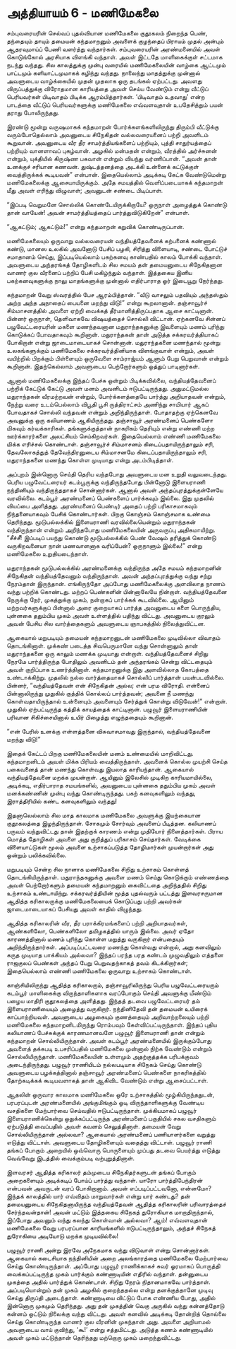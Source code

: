 # அத்தியாயம் 6 - மணிமேகலை

சம்புவரையரின் செல்வப் புதல்வியான மணிமேகலை குதூகலம் நிறைந்த பெண், தந்தையும் தாயும் தமையன் கந்தமாறனும் அவளைக் குழந்தைப் பிராயம் முதல் அன்பும் ஆதரவுமாய்ப் பேணி வளர்த்து வந்தார்கள். சம்புவரையரின் அரண்மனையில் அவள் கொடுங்கோல் அரசியாக விளங்கி வந்தாள். அவள் இட்டதே மாளிகைக்குள் சட்டமாக நடந்து வந்தது. சில காலத்துக்கு முன்பு வரையில் மணிமேகலையின் வாழ்கை ஆட்டமும் பாட்டமும் களியாட்டமுமாகக் கழிந்து வந்தது. நாலைந்து மாதத்துக்கு முன்னால் அவளுடைய வாழ்க்கையில் முதன் முதலாக ஒரு தடங்கல் ஏற்பட்டது. அவளது விருப்பத்துக்கு விரோதமான காரியத்தை அவள் செய்ய வேண்டும் என்று வீட்டுப் பெரியவர்கள் பிடிவாதம் பிடிக்க ஆரம்பித்தார்கள். &#8216;பிடிவாதம் உதவாது&#8217; என்ற பாடத்தை வீட்டுப் பெரியவர்களுக்கு மணிமேகலை எவ்வளவுதான் உபதேசித்தும் பயன் தராது போலிருந்தது.

இரண்டு மூன்று வருஷமாகக் கந்தமாறன் போர்க்களங்களிலிருந்து திரும்பி வீட்டுக்கு வரும்போதெல்லாம் அவனுடைய சிநேகிதன் வல்லவரையனைப் பற்றி அவளிடம் கூறுவான். அவனுடைய வீர தீர சாமர்த்தியங்களைப் பற்றியும், புத்தி சாதுர்யத்தைப் பற்றியும் வானளாவப் புகழ்வான். அழகில் மன்மதன் என்றும், வீரத்தில் அர்ச்சுனன் என்றும், யுக்தியில் கிருஷ்ண பகவான் என்றும் வியந்து வர்ணிப்பான். &#8220;அவன் தான் உனக்குச் சரியான கணவன். துஷ்டத்தனத்தை அடக்கி உன்னைக் கட்டுக்குள் வைத்திருக்கக் கூடியவன்&#8221; என்பான். இதையெல்லாம் அடிக்கடி கேட்க வேண்டுமென்று மணிமேகலைக்கு ஆசையாயிருக்கும். அதே சமயத்தில் வெளிப்படையாகக் கந்தமாறன் மீது அவள் எரிந்து விழுவாள்; அவனுடன் சண்டை பிடிப்பாள்.

&#8220;இப்படி வெறுமனே சொல்லிக் கொண்டேயிருக்கிறாயே? ஒருநாள் அழைத்துக் கொண்டு தான் வாயேன்! அவன் சாமர்த்தியத்தைப் பார்த்துவிடுகிறேன்&#8221; என்பாள்.

&#8220;ஆகட்டும்; ஆகட்டும்!&#8221; என்று கந்தமாறன் கறுவிக் கொண்டிருப்பான்.

மணிமேகலையும் ஒருவாறு வல்லவரையன் வந்தியத்தேவனைக் கற்பனைக் கண்ணால் கண்டு, மானஸ உலகில் அவனோடு பேசிப் பழகி, சிரித்து விளையாடி, சண்டை போட்டுச் சமாதானம் செய்து, இப்படியெல்லாம் பகற்கனவு காண்பதில் காலம் போக்கி வந்தாள். அவளுடைய அந்தரங்கத் தோழிகளிடம் சில சமயம் தன் தமையனுடைய சிநேகிதனான வாணர் குல வீரனைப் பற்றிப் பேசி மகிழ்ந்தும் வந்தாள். இத்தகைய இனிய பகற்கனவுகளுக்கு நாலு மாதங்களுக்கு முன்னால் எதிர்பாராத ஓர் இடையூறு நேர்ந்தது.

கந்தமாறன் வேறு ஸ்வரத்தில் பேச ஆரம்பித்தான். &#8220;வீடு வாசலும் பதவியும் அந்தஸ்தும் அற்ற அந்த அநாதைப் பையனை மறந்து விடு!&#8221; என்று கூறலானான். தஞ்சாவூர்ச் சிம்மாசனத்தில் அவளை ஏற்றி வைக்கத் தீர்மானித்திருப்பதாக ஆசை காட்டினான். பின்னர் ஒருநாள், தெளிவாகவே விஷயத்தைச் சொல்லி விட்டான். ஏற்கனவே சின்னப் பழுவேட்டரையரின் மகளை மணந்தவனான மதுராந்தகனுக்கு இவளையும் மணம் புரிந்து கொடுக்கப் போவதாகவும் கூறினான். மதுராந்தகன் தான் அடுத்த சக்கரவர்த்தியாகப் போகிறான் என்று ஜாடைமாடையாகச் சொன்னான். மதுராந்தகனை மணந்தால் மூன்று உலகங்களுக்கும் மணிமேகலை சக்கரவர்த்தினியாக விளங்குவாள் என்றும், அவள் வயிற்றில் பிறக்கும் பிள்ளையும் ஒருவேளை சாம்ராஜ்யம் ஆளும் பேறு பெறுவான் என்றும் கூறினான். இதற்கெல்லாம் அவளுடைய பெற்றோர்களும் ஒத்துப் பாடினார்கள்.

ஆனால் மணிமேகலைக்கு இந்தப் பேச்சு ஒன்றும் பிடிக்கவில்லை, வந்தியத்தேவனைப் பற்றிக் கேட்டுக் கேட்டு அவள் மனம் அவனிடம் ஈடுபட்டிருந்தது. அதுமட்டுமல்ல மதுராந்தகன் வீரமற்றவன் என்றும், போர்க்களத்தையே பார்த்து அறியாதவன் என்றும், நேற்று வரை உடம்பெல்லாம் விபூதி பூசி ருத்திராட்சம் அணிந்து சாமியார் ஆகப் போவதாகச் சொல்லி வந்தவன் என்றும் அறிந்திருந்தாள். போதாதற்கு ஏற்கெனவே அவனுக்கு ஒரு கலியாணம் ஆகியிருந்தது. தஞ்சாவூர் அரண்மனைப் பெண்களோ மிகவும் கர்வக்காரிகள். தங்களுக்குத்தான் நாகரிகம் தெரியும் என்று எண்ணி மற்ற ஊர்க்காரர்களை அலட்சியம் செய்கிறவர்கள். இதையெல்லாம் எண்ணி மணிமேகலை மிக்க எரிச்சல் கொண்டாள். தஞ்சாவூர்ச் சிம்மாசனம் கிடைப்பதாயிருந்தாலும் சரி, தேவலோகத்துத் தேவேந்திரனுடைய சிம்மாசனமே கிடைப்பதாயிருந்தாலும் சரி, மதுராந்தகனை மணந்து கொள்ள முடியாது என்று அடம்பிடித்தாள்.

அப்புறம் இன்னொரு செய்தி தெரிய வந்தபோது அவளுடைய மன உறுதி வலுவடைந்தது. பெரிய பழுவேட்டரையர் கடம்பூருக்கு வந்திருந்தபோது பின்னோடு இளையராணி நந்தினியும் வந்திருந்ததாகச் சொன்னார்கள். ஆனால் அவள் அந்தப்புரத்துக்குள்ளேயே வரவில்லை. கடம்பூர் அரண்மனைப் பெண்களைப் பார்க்கவும் இல்லை. இது முதலில் வியப்பை அளித்தது. அரண்மனைப் பெண்டிர் அதைப் பற்றி பரிகாசமாகவும் நிந்தனையாகவும் பேசிக் கொண்டார்கள். பிறகு கொஞ்சம் கொஞ்சமாக உண்மை தெரிந்தது. மூடுபல்லக்கில் இளையராணி வரவில்லையென்றும் மதுராந்தகன் வந்திருந்தான் என்றும் அறிந்தபோது மணிமேகலையின் அருவருப்பு அதிகமாயிற்று. &#8220;சீச்சீ! இப்படிப் பயந்து கொண்டு மூடுபல்லக்கில் பெண் வேஷம் தரித்துக் கொண்டு வருகிறவனையா நான் மணவாளனாக வரிப்பேன்? ஒருநாளும் இல்லை!&#8221; என்று மணிமேகலை உறுதியடைந்தாள்.

மதுராந்தகன் மூடுபல்லக்கில் அரண்மனைக்கு வந்திருந்த அதே சமயம் கந்தமாறனின் சிநேகிதன் வந்தியத்தேவனும் வந்திருந்தான். அவன் அந்தப்புரத்துக்கு வந்து சற்று நேரம்தான் இருந்தான். எங்கிருந்தோ அப்போது மணிமேகலைக்கு அளவிலாத நாணம் வந்து பற்றிக் கொண்டது. மற்றப் பெண்களின் பின்னாலேயே நின்றாள். வந்தியத்தேவனை நேருக்கு நேர், முகத்துக்கு முகம், நன்றாகப் பார்க்கக் கூடவில்லை. ஆயினும் மற்றவர்களுக்குப் பின்னால் அரை குறையாகப் பார்த்த அவனுடைய களை பொருந்திய, புன்னகை ததும்பிய முகம் அவள் உள்ளத்தில் பதிந்து விட்டது. அவனுடைய குரலும் அவன் பேசிய சில வார்த்தைகளும் அவளுடைய ஞாபகத்தில் நிலைத்துவிட்டன.

ஆகையால் மறுபடியும் தமையன் கந்தமாறனுடன் மணிமேகலை முடிவில்லா விவாதம் தொடங்கினாள். முக்கண் படைத்த சிவபெருமானே வந்து சொன்னாலும் தான் மதுராந்தகனை ஒரு காலும் மணக்க முடியாது என்றாள். வந்தியத்தேவனைச் சிறிது நேரமே பார்த்திருந்த போதிலும் அவனிடம் தன் அந்தரங்கம் சென்று விட்டதையும் அவள் குறிப்பாக உணர்த்தினாள். கந்தமாறனுக்கு இது அளவில்லாத கோபத்தை உண்டாக்கிற்று. முதலில் நல்ல வார்த்தையாகச் சொல்லிப் பார்த்தான் பயன்படவில்லை. பின்னர், &#8220;வந்தியத்தேவன் என் சிநேகிதன் அல்ல; என் பரம விரோதி. என்னைப் பின்னாலிருந்து முதுகில் குத்திக் கொல்லப் பார்த்தவன்; அவனை நீ மணந்து கொள்வதாயிருந்தால் உன்னையும் அவனையும் சேர்த்துக் கொன்று விடுவேன்!&#8221; என்றான். முதுகில் ஏற்பட்டிருந்த கத்திக் காயத்தைக் காட்டினான். பழுவூர் இளையராணியின் பரிவான சிகிச்சையினால் உயிர் பிழைத்து எழுந்ததையும் கூறினான்.

&#8220;என் பேரில் உனக்கு எள்ளத்தனை விசுவாசமாவது இருந்தால், வந்தியத்தேவனை மறந்து விடு!&#8221;

இதைக் கேட்டப் பிறகு மணிமேகலையின் மனம் உண்மையில் மாறிவிட்டது. கந்தமாறனிடம் அவள் மிக்க பிரியம் வைத்திருந்தாள். அவனைக் கொல்ல முயற்சி செய்த பகைவனைத் தான் மணந்து கொள்வது இயலாத காரியந்தான். ஆகையால் வந்தியத்தேவனை மறக்க முயன்றாள். ஆயினும் இலேசில் முடிகிற காரியமாயில்லை, அடிக்கடி, எதிர்பாராத சமயங்களில், அவனுடைய புன்னகை ததும்பிய முகம் அவள் மனக்கண்ணின் முன்பு வந்து கொண்டிருந்தது. பகற் கனவுகளிலும் வந்தது, இராத்திரியில் கண்ட கனவுகளிலும் வந்தது!

இதனாலெல்லாம் சில மாத காலமாக மணிமேகலை அவளுக்கு இயற்கையான குதூகலத்தை இழந்திருந்தாள். சோகமும் சோர்வும் அவளைப் பீடித்தன. கலியாணப் பருவம் வந்துவிட்டது தான் இதற்குக் காரணம் என்று முதியோர் நினைத்தார்கள். பிராய மொத்த தோழிகள் அவளை அது குறித்துப் பரிகாசம் செய்தார்கள். வேடிக்கை விளையாட்டுகள் மூலம் அவளை உற்சாகப்படுத்த தோழிமார்கள் முயன்றார்கள் அது ஒன்றும் பலிக்கவில்லை.

மறுபடியும் சென்ற சில நாளாக மணிமேகலை சிறிது உற்சாகம் கொள்ளத் தொடங்கியிருந்தாள். மதுராந்தகனுக்கு அவளை மணம் செய்து கொடுக்கும் எண்ணத்தை அவள் பெற்றோர்களும் தமையன் கந்தமாறனும் கைவிட்டதை அறிந்ததில் சிறிது உற்சாகம் உண்டாயிற்று. சக்கரவர்த்தியின் மூத்த புதல்வரும் பட்டத்து இளவரசருமான ஆதித்த கரிகாலருக்கு மணிமேகலையைக் கொடுப்பது பற்றி அவர்கள் ஜாடைமாடையாகப் பேசியது அவள் காதில் விழுந்தது.

ஆதித்த கரிகாலரின் வீர, தீர பராக்கிரமங்களைப் பற்றி அறியாதவர்கள், ஆண்களிலோ, பெண்களிலோ தமிழகத்தில் யாரும் இல்லை. அவர் ஏதோ காரணத்தினால் மணம் புரிந்து கொள்ள மறுத்து வருகிறார் என்பதையும் அறிந்திருந்தார்கள். அப்படிப்பட்டவரை மணந்து கொள்வது என்றால், அது கனவிலும் கருத முடியாத பாக்கியம் அல்லவா? இந்தப் பரந்த பரத கண்டம் முழுவதிலும் எத்தனை ராஜகுலப் பெண்கள் அந்தப் பேறு பெறுவதற்காகத் தவம் கிடக்கிறார்கள்; இதையெல்லாம் எண்ணி மணிமேகலை ஒருவாறு உற்சாகம் கொண்டாள்.

காஞ்சியிலிருந்து ஆதித்த கரிகாலரும், தஞ்சாவூரிலிருந்து பெரிய பழுவேட்டரையரும் கடம்பூர் மாளிகைக்கு விருந்தாளிகளாக வரப்போகும் செய்தி அவளுக்கு மீண்டும் பழைய மாதிரி குதூகலத்தை அளித்தது. இந்தத் தடவை பழுவேட்டரையர் தம் இளையராணியையும் அழைத்து வருகிறார். நந்தினிதேவி தன் தமையன் உயிரைக் காப்பாற்றியவள். அவளுடைய அழகையும் குணத்தையும் அறிவாற்றலையும் பற்றி மணிமேகலை கந்தமாறனிடமிருந்து ரொம்பவும் கேள்விப்பட்டிருந்தாள். இந்தப் புதிய கலியாணப் பேச்சுக்குக் காரணமானவளே பழுவூர் இளையராணி தான் என்றும் கந்தமாறன் சொல்லியிருந்தான். அவள் கடம்பூர் அரண்மனையில் இருக்கும்போது அவளைத் தக்கபடி உபசரிப்பதில் மணிமேகலை முன்னால் நிற்க வேண்டும் என்றும் சொல்லியிருந்தான். மணிமேகலையின் உள்ளமும் அதற்குத்தக்க பரிபக்குவம் அடைந்திருந்தது. பழுவூர் ராணியிடம் நல்லபடியாக சிநேகம் செய்து கொண்டு அவளுடைய பழக்கத்தினால் தஞ்சாவூர் அரண்மனைப் பெண்களை நாகரிகத்தில் தோற்கடிக்கக் கூடியவளாகத் தான் ஆகிவிட வேண்டும் என்று ஆசைப்பட்டாள்.

ஆதலின் ஒருவார காலமாக மணிமேகலை ஒரே உற்சாகத்தில் மூழ்கியிருந்ததுடன், பரபரப்புடன் அரண்மனையில் அங்குமிங்கும் ஓடி விருந்தாளிகளுக்கு வேண்டிய வசதிகளை மேற்பார்வை செய்வதில் ஈடுபட்டிருந்தாள். முக்கியமாகப் பழுவூர் இளையராணிக்கென்று ஒதுக்கப்பட்டிருந்த அரண்மனைப் பகுதியில் சகல வசதிகளும் ஏற்படுத்தி வைப்பதில் அவள் கவனம் செலுத்தினாள். தமையன் வேறு சொல்லியிருந்தான் அல்லவா? ஆகையால் அரண்மனைப் பணியாளர்களை வறுத்து எடுத்து விட்டாள். அவளுடைய தோழிகளையும் வதைத்து விட்டாள். பழுவூர் ராணி தங்கப் போகும் அறையில் ஒவ்வொரு பொருளையும் முப்பது தடவை பெயர்த்து எடுத்து வெவ்வேறு இடத்தில் வைக்கும்படி வற்புறுத்தினாள்.

இளவரசர் ஆதித்த கரிகாலர் தம்முடைய சிநேகிதர்களுடன் தங்கப் போகும் அறைகளையும் அடிக்கடிப் போய்ப் பார்த்து வந்தாள். யாரோ பார்த்திபேந்திரன் என்பவன் அவருடன் வரப் போகிறானாம். அவன் எப்படிப்பட்டவனோ, என்னமோ? இந்தக் காலத்தில் யார் எவ்விதம் மாறுவார்கள் என்று யார் கண்டது? தன் தமையனுடைய சிநேகிதனாயிருந்த வந்தியத்தேவன் ஆதித்த கரிகாலரின் பரிவாரத்தைச் சேர்ந்தவன்தான்! அவன் மட்டும் இத்தகைய சிநேகத் துரோகியாக மாறாதிருந்தால், இப்போது அவனும் வந்து கலந்து கொள்வான் அல்லவா? ஆம்! எவ்வளவுதான் மணிமேகலை வேறு பரபரப்பான காரியங்களில் ஈடுபட்டிருந்தாலும், அந்தச் சிநேகத் துரோகியை அடியோடு மறக்க முடியவில்லை!

பழுவூர் ராணி அன்று இரவே அநேகமாக வந்து விடுவாள் என்று சொன்னார்கள். ஆகையால் கடைசியாக நந்தினியின் அறை அலங்காரத்தை மணிமேகலை மேற்பார்வை செய்து கொண்டிருந்தாள். அப்போது பழுவூர் ராணிக்காகச் சுவர் ஓரமாகப் பொருத்தி வைக்கப்பட்டிருந்த முகம் பார்க்கும் கண்ணாடியின் எதிரில் வந்தாள். தன்னுடைய முகத்தை அதில் பார்த்துக் கொண்டாள். சிறிது நேரம் நிதானமாகவே பார்த்தாள். அப்படியொன்றும் தன் முகம் அழகில் குறைந்ததல்ல என்று தனக்குத்தானே முடிவு செய்து திருப்தி அடைந்தாள். கண்ணாடியை விட்டுப் போக எண்ணிய போது, அதில் இன்னொரு முகமும் தெரிந்தது. அது தன் முகத்தின் வெகு அருகில் வந்து கன்னத்தோடு கன்னம் ஒட்டும் நிலைக்கு வந்து விட்டது. அவள் கனவில் அடிக்கடி தோன்றித் தொல்லை செய்து கொண்டிருந்த வாணர் குல வீரனின் முகந்தான் அது. அவளை அறியாமல் அவளுடைய வாய் குவிந்து, &#8216;கூ!&#8217; என்று சத்தமிட்டது. அடுத்த கணம் கண்ணாடியில் அவள் முகம் மட்டுந்தான் தெரிந்தது மற்றொரு முகம் மறைந்துவிட்டது.